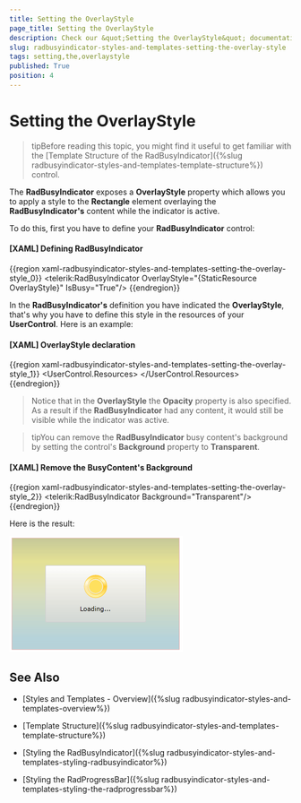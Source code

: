 ```yaml
---
title: Setting the OverlayStyle
page_title: Setting the OverlayStyle
description: Check our &quot;Setting the OverlayStyle&quot; documentation article for the RadBusyIndicator {{ site.framework_name }} control.
slug: radbusyindicator-styles-and-templates-setting-the-overlay-style
tags: setting,the,overlaystyle
published: True
position: 4
---
```


# Setting the OverlayStyle

>tipBefore reading this topic, you might find it useful to get familiar with the [Template Structure of the RadBusyIndicator]({%slug radbusyindicator-styles-and-templates-template-structure%}) control.

The __RadBusyIndicator__ exposes a __OverlayStyle__ property which allows you to apply a style to the __Rectangle__ element overlaying the __RadBusyIndicator's__ content while the indicator is active. 

To do this, first you have to define your __RadBusyIndicator__ control:

#### __[XAML] Defining RadBusyIndicator__

{{region xaml-radbusyindicator-styles-and-templates-setting-the-overlay-style_0}}
	<Grid x:Name="LayoutRoot"
	      Background="White">
	    <telerik:RadBusyIndicator OverlayStyle="{StaticResource OverlayStyle}"
	                              IsBusy="True"/>
	</Grid>
{{endregion}}

In the __RadBusyIndicator's__ definition you have indicated the __OverlayStyle__, that's why you have to define this style in the resources of your __UserControl__. Here is an example:

#### __[XAML] OverlayStyle declaration__

{{region xaml-radbusyindicator-styles-and-templates-setting-the-overlay-style_1}}
	<UserControl.Resources>
	    <Style x:Key="OverlayStyle"
	           TargetType="Rectangle">
	        <Setter Property="Stroke"
	                Value="#FFDA8282" />
	        <Setter Property="Fill">
	            <Setter.Value>
	                <LinearGradientBrush EndPoint="0.5,1"
	                                     MappingMode="RelativeToBoundingBox"
	                                     StartPoint="0.5,0">
	                    <GradientStop Color="#FF6BBDD2"
	                                  Offset="0" />
	                    <GradientStop Color="#FFD2CC34"
	                                  Offset="0.209" />
	                    <GradientStop Color="#FFC2CE8E"
	                                  Offset="0.512" />
	                    <GradientStop Color="#FF86C0CE"
	                                  Offset="0.897" />
	                    <GradientStop Color="#FF8E9334"
	                                  Offset="0" />
	                </LinearGradientBrush>
	            </Setter.Value>
	        </Setter>
	        <Setter Property="Opacity"
	                Value="0.5" />
	    </Style>
	</UserControl.Resources>
{{endregion}}

>Notice that in the __OverlayStyle__ the __Opacity__ property is also specified. As a result if the __RadBusyIndicator__ had any content, it would still be visible while the indicator was active.

>tipYou can remove the __RadBusyIndicator__ busy content's background by setting the control's __Background__ property to __Transparent__.

#### __[XAML] Remove the BusyContent's Background__

{{region xaml-radbusyindicator-styles-and-templates-setting-the-overlay-style_2}}
	<telerik:RadBusyIndicator Background="Transparent"/>
{{endregion}}

Here is the result:

![](images/radbusyindicator_styles_and_templates_overlay_style_010.png)

## See Also

 * [Styles and Templates - Overview]({%slug radbusyindicator-styles-and-templates-overview%})

 * [Template Structure]({%slug radbusyindicator-styles-and-templates-template-structure%})

 * [Styling the RadBusyIndicator]({%slug radbusyindicator-styles-and-templates-styling-radbusyindicator%})

 * [Styling the RadProgressBar]({%slug radbusyindicator-styles-and-templates-styling-the-radprogressbar%})
